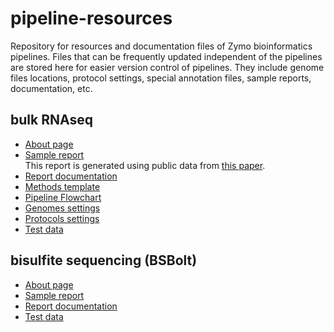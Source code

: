# pipeline-resources
Repository for resources and documentation files of Zymo bioinformatics pipelines. Files that can be frequently updated independent of the pipelines are stored here for easier version control of pipelines. They include genome files locations, protocol settings, special annotation files, sample reports, documentation, etc.

## bulk RNAseq
* [About page](about_pages/about_RNAseq.md)
* [Sample report](https://zymo-research.github.io/pipeline-resources/reports/RNAseq_sample_report.html)<br>
This report is generated using public data from [this paper](https://www.ncbi.nlm.nih.gov/pubmed/26952870).
* [Report documentation](report_docs/RNAseq_documentation.md)
* [Methods template](methods_docs/RNAseq_method.docx)
* [Pipeline Flowchart](images/RNAseq/RNAseq_flowchart.png)
* [Genomes settings](genomes/rnaseq.json)
* [Protocols settings](protocols/rnaseq.json)
* [Test data](test_data/RNAseq/aladdin_test_data.zip)

## bisulfite sequencing (BSBolt)
* [About page](about_pages/about_BSBolt.md)
* [Sample report](reports/BSBolt_sample_report.html)
* [Report documentation](report_docs/BSBolt_documentation.md)
* [Test data](test_data/BSBolt/bsbolt_test_data.zip)